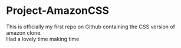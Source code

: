 # Project-AmazonCSS
This is officially my first repo on Github containing the CSS version of amazon clone.
<br> 
Had a lovely time making time
